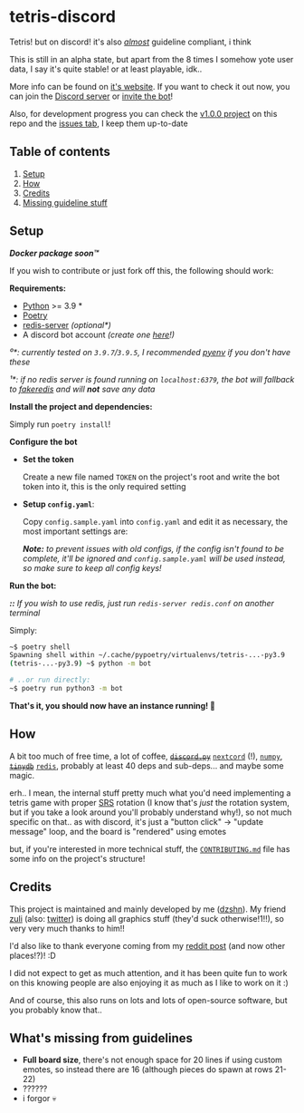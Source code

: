# tetris-discord

Tetris! but on discord! it's also [_almost_](#what-s-missing-from-guidelines) guideline compliant, i think

This is still in an alpha state, but apart from the 8 times I somehow yote user data, I say it's quite stable! or at least playable, idk..

More info can be found on [it's website](https://tetris-dsc.dzshn.xyz). If you want to check it out now, you can join the [Discord server](https://discord.gg/ytJj3eQ74B) or [invite the bot](https://discord.com/api/oauth2/authorize?client_id=883520648553594920&permissions=116736&scope=bot%20applications.commands)!

Also, for development progress you can check the [v1.0.0 project](https://github.com/dzshn/tetris-discord/projects/2) on this repo and the [issues tab](https://github.com/dzshn/tetris-discord/issues), I keep them up-to-date

## Table of contents

1. [Setup](#setup)
2. [How](#how)
3. [Credits](#credits)
4. [Missing guideline stuff](#whats-missing-from-guidelines)

## Setup

_**Docker package soon:tm:**_

If you wish to contribute or just fork off this, the following should work:

**Requirements:**

-   [Python](https://www.python.org/) >= 3.9 \*
-   [Poetry](https://python-poetry.org/)
-   [redis-server](https://redis.io/) _(optional\*)_
-   A discord bot account _(create one [here](https://discord.com/developers/applications)!)_

_⁰\*: currently tested on `3.9.7`/`3.9.5`, I recommended [pyenv](https://github.com/pyenv/pyenv/) if you don't have these_

_¹\*: if no redis server is found running on `localhost:6379`, the bot will fallback to [fakeredis](https://github.com/jamesls/fakeredis) and will **not** save any data_

**Install the project and dependencies:**

Simply run `poetry install`!

**Configure the bot**

-   **Set the token**

    Create a new file named `TOKEN` on the project's root and write the bot token into it, this is the only required setting

-   **Setup `config.yaml`**:

    Copy `config.sample.yaml` into `config.yaml` and edit it as necessary, the most important settings are:

    _**Note:** to prevent issues with old configs, if the config isn't found to be complete, it'll be ignored and `config.sample.yaml` will be used instead, so make sure to keep all config keys!_

**Run the bot:**

_**::** If you wish to use redis, just run `redis-server redis.conf` on another terminal_

Simply:

```sh
~$ poetry shell
Spawning shell within ~/.cache/pypoetry/virtualenvs/tetris-...-py3.9
(tetris-...-py3.9) ~$ python -m bot

# ..or run directly:
~$ poetry run python3 -m bot
```

**That's it, you should now have an instance running! :tada:**

## How

A bit too much of free time, a lot of coffee, ~~[`discord.py`](https://github.com/Rapptz/discord.py/)~~ [`nextcord`](https://github.com/nextcord/nextcord) (!), [`numpy`](https://numpy.org/), ~~[`tinydb`](https://tinydb.readthedocs.io/)~~ [`redis`](https://redis.io/), probably at least 40 deps and sub-deps... and maybe some magic.

erh.. I mean, the internal stuff pretty much what you'd need implementing a tetris game with proper [SRS](https://harddrop.com/wiki/SRS) rotation (I know that's _just_ the rotation system, but if you take a look around you'll probably understand why!), so not much specific on that.. as with discord, it's just a "button click" -> "update message" loop, and the board is "rendered" using emotes

but, if you're interested in more technical stuff, the [`CONTRIBUTING.md`](CONTRIBUTING.md) file has some info on the project's structure!

## Credits

This project is maintained and mainly developed by me ([dzshn](https://dzshn.xyz/)). My friend [zuli](https://www.instagram.com/zulimations/) (also: [twitter](https://twitter.com/zulimations)) is doing all graphics stuff (they'd suck otherwise!1!!), so very very much thanks to him!!

I'd also like to thank everyone coming from my [reddit post](https://www.reddit.com/r/discordapp/comments/pqqdnt/thought_some_of_you_might_like_what_im_currently/) (and now other places!?)! :D

I did not expect to get as much attention, and it has been quite fun to work on this knowing people are also enjoying it as much as I like to work on it :)

And of course, this also runs on lots and lots of open-source software, but you probably know that..

## What's missing from guidelines

-   **Full board size**, there's not enough space for 20 lines if using custom emotes, so instead there are 16 (although pieces do spawn at rows 21-22)
-   ??????
-   i forgor 💀

